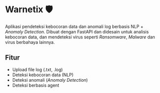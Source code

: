 # Warnetix 🛡️

Aplikasi pendeteksi kebocoran data dan anomali log berbasis NLP + _Anomaly Detection_.
Dibuat dengan FastAPI dan didesain untuk analisis kebocoran data, dan mendeteksi virus seperti _Ransomware_, _Malware_ dan virus berbahaya lainnya.

## Fitur
- Upload file log (.txt, .log)
- Deteksi kebocoran data (NLP)
- Deteksi anomali (_Anomaly Detection_)
- Deteksi berbasis agent

